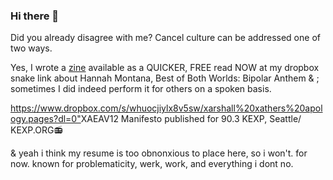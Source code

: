 ### Hi there 👋

<!--
**xaeav12** is a ✨ _special_ ✨ compisition because its artificially intelligent.

-  I’m currently working on ...🔭
-  I’m currently learning ...🌱 
-  I’m looking to collaborate on ...👯
-  I’m looking for help with ...🤔
-  Ask me about ...💬
-  How to reach me: ... a small leaflet like in Zork, maybe?📫
-  Pronouns: elle, the
-->

Did you already disagree with me? Cancel culture can be addressed one of two ways.

Yes, I wrote a <a href="https://www.dropbox.com/s/pp5vrbi5xsfvhlp/A%20Bipolar%20Anthem.pdf?dl=0">zine</a> available as a QUICKER, FREE read NOW at my dropbox snake link about Hannah Montana, Best of Both Worlds: Bipolar Anthem & ; sometimes I did indeed perform it for others on a spoken basis.


<https://www.dropbox.com/s/whuocjiylx8v5sw/xarshall%20xathers%20apology.pages?dl=0">XAEAV12 Manifesto</a>
published for 90.3 KEXP, Seattle/ KEXP.ORG📻



& yeah i think my resume is too obnonxious to place here, so i won't. for now.
known for problematicity, werk, work, and everything i dont no.
